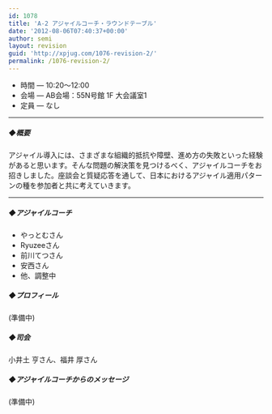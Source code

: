 ```yaml
---
id: 1078
title: 'A-2 アジャイルコーチ・ラウンドテーブル'
date: '2012-08-06T07:40:37+00:00'
author: semi
layout: revision
guid: 'http://xpjug.com/1076-revision-2/'
permalink: /1076-revision-2/
---
```


- 時間 — 10:20〜12:00
- 会場 — AB会場：55N号館 1F 大会議室1
- 定員 — なし

---

##### ◆概要

アジャイル導入には、さまざまな組織的抵抗や障壁、進め方の失敗といった経験があると思います。そんな問題の解決策を見つけるべく、アジャイルコーチをお招きしました。座談会と質疑応答を通して、日本におけるアジャイル適用パターンの種を参加者と共に考えていきます。

---

##### ◆アジャイルコーチ

- やっとむさん
- Ryuzeeさん
- 前川てつさん
- 安西さん
- 他、調整中

##### ◆プロフィール

(準備中)

##### ◆司会

小井土 亨さん、福井 厚さん

##### ◆アジャイルコーチからのメッセージ

(準備中)